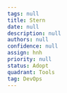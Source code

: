 ```yaml
---
tags: null
title: Stern
date: null
description: null
authors: null
confidence: null
assign: hnh
priority: null
status: Adopt
quadrant: Tools
tag: DevOps
---
```

